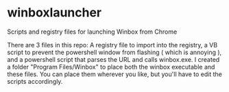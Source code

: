 # winboxlauncher
Scripts and registry files for launching Winbox from Chrome

There are 3 files in this repo: A registry file to import into the registry, a VB script to prevent the powershell window from flashing ( which is annoying ), and a powershell script that parses the URL and calls winbox.exe. I created a folder "Program Files/Winbox" to place both the winbox executable and these files. You can place them wherever you like, but you'll have to edit the scripts accordingly.
